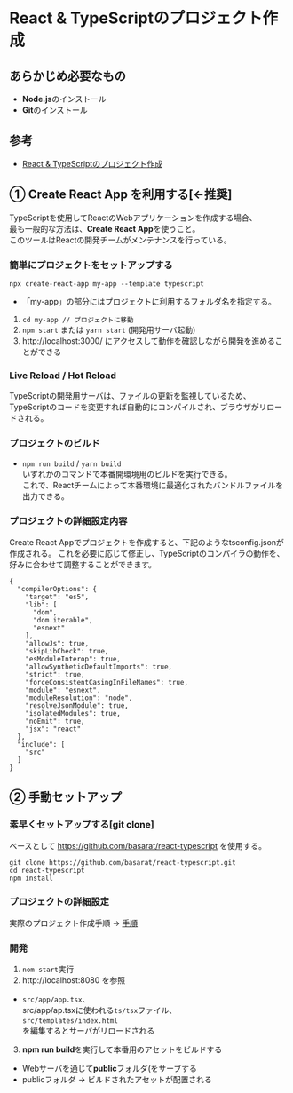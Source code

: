 # React & TypeScriptのプロジェクト作成

## あらかじめ必要なもの
- **Node.js**のインストール
- **Git**のインストール

## 参考
- [React & TypeScriptのプロジェクト作成](https://typescript-jp.gitbook.io/deep-dive/browser#purojekutono)

## ① Create React App を利用する[←推奨]
TypeScriptを使用してReactのWebアプリケーションを作成する場合、  
最も一般的な方法は、**Create React App**を使うこと。  
このツールはReactの開発チームがメンテナンスを行っている。

### 簡単にプロジェクトをセットアップする
```
npx create-react-app my-app --template typescript
```
- 「my-app」の部分にはプロジェクトに利用するフォルダ名を指定する。

1. `cd my-app // プロジェクトに移動` 
2. `npm start` または `yarn start` (開発用サーバ起動)
3. http://localhost:3000/ にアクセスして動作を確認しながら開発を進めることができる

### Live Reload / Hot Reload
TypeScriptの開発用サーバは、ファイルの更新を監視しているため、  
TypeScriptのコードを変更すれば自動的にコンパイルされ、ブラウザがリロードされる。

### プロジェクトのビルド
- `npm run build` / `yarn build`  
いずれかのコマンドで本番開環境用のビルドを実行できる。  
これで、Reactチームによって本番環境に最適化されたバンドルファイルを出力できる。

### プロジェクトの詳細設定内容
Create React Appでプロジェクトを作成すると、下記のようなtsconfig.jsonが作成される。 
 これを必要に応じて修正し、TypeScriptのコンパイラの動作を、好みに合わせて調整することができます。

```
{
  "compilerOptions": {
    "target": "es5",
    "lib": [
      "dom",
      "dom.iterable",
      "esnext"
    ],
    "allowJs": true,
    "skipLibCheck": true,
    "esModuleInterop": true,
    "allowSyntheticDefaultImports": true,
    "strict": true,
    "forceConsistentCasingInFileNames": true,
    "module": "esnext",
    "moduleResolution": "node",
    "resolveJsonModule": true,
    "isolatedModules": true,
    "noEmit": true,
    "jsx": "react"
  },
  "include": [
    "src"
  ]
}
```

## ② 手動セットアップ

### 素早くセットアップする[git clone]
ベースとして https://github.com/basarat/react-typescript を使用する。

```
git clone https://github.com/basarat/react-typescript.git
cd react-typescript
npm install
```

### プロジェクトの詳細設定
実際のプロジェクト作成手順 -> [手順](https://typescript-jp.gitbook.io/deep-dive/browser#purojekutono)

### 開発
1. `nom start`実行
2. http://localhost:8080 を参照
- `src/app/app.tsx`、  
src/app/ap.tsxに使われる`ts/tsx`ファイル、  
`src/templates/index.html`  
を編集するとサーバがリロードされる
3. **npm run build**を実行して本番用のアセットをビルドする
- Webサーバを通じて**public**フォルダ(をサーブする
- publicフォルダ -> ビルドされたアセットが配置される

